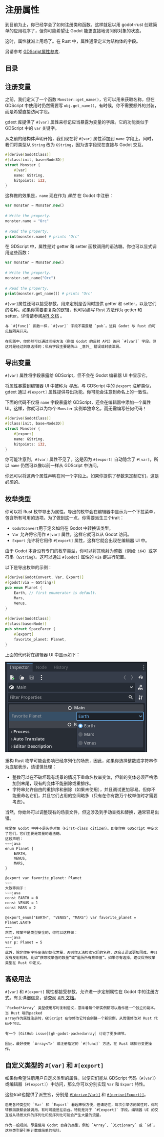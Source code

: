 <!--
  ~ Copyright (c) godot-rust; Bromeon and contributors.
  ~ This Source Code Form is subject to the terms of the Mozilla Public
  ~ License, v. 2.0. If a copy of the MPL was not distributed with this
  ~ file, You can obtain one at https://mozilla.org/MPL/2.0/.
-->

# 注册属性

到目前为止，你已经学会了如何注册类和函数。这样就足以用 godot-rust 创建简单的应用程序了，但你可能希望让 Godot 能更直接地访问你对象的状态。

这时，属性就派上用场了。在 Rust 中，属性通常定义为结构体的字段。

另请参考 [GDScript属性参考][godot-gdscript-properties].


## 目录

<!-- toc -->


## 注册变量

之前，我们定义了一个函数 `Monster::get_name()`，它可以用来获取名称，但在 GDScript 中使用时仍然需要写 `obj.get_name()`。有时候，你不需要额外的封装，而是希望直接访问字段。

gdext 库提供了 `#[var]` 属性来标记应当暴露为变量的字段。它的功能类似于 GDScript 中的 `var` 关键字。

从之前的结构体声明开始，我们现在将 `#[var]` 属性添加到 `name` 字段上。同时，我们将类型从 `String` 改为 `GString`，因为该字段现在直接与 Godot 交互。

```rust
#[derive(GodotClass)]
#[class(init, base=Node3D)]
struct Monster {
    #[var]
    name: GString,
    hitpoints: i32,
}
```

这样做的效果是，`name` 现在作为 _属性_ 在 Godot 中注册：

```php
var monster = Monster.new()

# Write the property.
monster.name = "Orc"

# Read the property.
print(monster.name) # prints "Orc"
```

在 GDScript 中，属性是对 getter 和 setter 函数调用的语法糖。你也可以显式调用这些函数：


```php
var monster = Monster.new()

# Write the property.
monster.set_name("Orc")

# Read the property.
print(monster.get_name()) # prints "Orc"
```

`#[var]`属性还可以接受参数，用来定制是否同时提供 getter 和 setter，以及它们的名称。如果你需要更复杂的逻辑，也可以编写 Rust 方法作为 getter 和 setter。详情请参阅[API 文档][api-var-export] 。


```admonish info title="可见性"
与 `#[func]` 函数一样，`#[var]` 字段不需要是 `pub`。这将 Godot 与 Rust 的可见性隔离开来。

在实践中，你仍然可以通过间接方法（例如 Godot 的反射 API）访问 `#[var]` 字段。但这时是经过刻意选择的；私有字段主要是防止 _意外_ 错误或封装泄漏。
```


## 导出变量

`#[var]` 属性将字段暴露给 GDScript，但不会在 Godot 编辑器 UI 中显示它。

将属性暴露到编辑器 UI 中被称为 _导出_。与 GDScript 中的 `@export` 注解类似，gdext 通过 `#[export]` 属性提供导出功能。你可能会注意到命名上的一致性。

下面的代码不仅将 `name` 字段暴露给 GDScript，还会在编辑器中添加一个属性 UI。这样，你就可以为每个 `Monster` 实例单独命名，而无需编写任何代码！

```rust
#[derive(GodotClass)]
#[class(init, base=Node3D)]
struct Monster {
    #[export]
    name: GString,
    hitpoints: i32,
}
```

你可能注意到，`#[var]` 属性不见了。这是因为 `#[export]` 自动隐含了 `#[var]`，所以 `name` 仍然可以像以前一样从 GDScript 中访问。

你还可以将这两个属性声明在同一个字段上。如果你提供了参数来定制它们，这是必须的。


## 枚举类型


你可以将 Rust 枚举导出为属性。导出的枚举会在编辑器中显示为一个下拉菜单，包含所有可用的选项。为了做到这一点，你需要派生三个trait：

- `GodotConvert`用于定义如何在 Godot 中转换该类型。
- `Var` 允许将它用作 `#[var]` 属性，这样它就可以从 Godot 访问。
- `Export` 允许将它用作 `#[export]` 属性，这样它就会出现在编辑器 UI 中。

由于 Godot 本身没有专门的枚举类型，你可以将其映射为整数（例如: `i64`）或字符串（`GString`）。这可以通过 `#[Godot]` 属性的 `via` 键进行配置。

以下是导出枚举的示例：

```rust
#[derive(GodotConvert, Var, Export)]
#[godot(via = GString)]
pub enum Planet {
    Earth, // first enumerator is default.
    Mars,
    Venus,
}

#[derive(GodotClass)]
#[class(base=Node)]
pub struct SpaceFarer {
    #[export]
    favorite_planet: Planet,
}
```

上面的代码将在编辑器 UI 中显示如下：

![Exported enum in the Godot editor UI](images/enum-export.png)

重构 Rust 枚举可能会影响已经序列化的场景，因此，如果你选择整数或字符串作为底层表示，请谨慎处理：

- 整数可以在不破坏现有场景的情况下重命名枚举变体，但新的变体必须严格添加到末尾，现有的变体不能删除或重排序。
- 字符串允许自由的重排序和删除（如果未使用），并且调试更加容易。但你不能重命名它们，并且它们占用的空间略多（只有在你有数万个枚举值时才需要考虑）。

当然，你始终可以调整现有的场景文件，但这涉及到手动查找和替换，通常容易出错。


```admonish warning title="GDScript中的枚举"
枚举在 Godot 中并不是头等对象（First-class citizen）。即使你在 GDScript 中定义了它们，它们主要是常量的语法糖。
这段声明：
~~~java
enum Planet {
    EARTH,
    VENUS,
    MARS,
}

@export var favorite_planet: Planet
~~~
大致等同于：
~~~java
const EARTH = 0
const VENUS = 1
const MARS = 2

@export_enum("EARTH", "VENUS", "MARS") var favorite_planet = Planet.EARTH
~~~
然而，枚举不是类型安全的，你可以这样做：
~~~java
var p: Planet = 5
~~~
此外，除非你用字符串值初始化常量，否则你无法检索它们的名称，这会让调试更加困难。并且没有反射机制，比如“获取枚举值的数量”或“遍历所有枚举值”。如果你有选择，建议保持枚举类型在 Rust 中定义。

```


## 高级用法

`#[var]` 和 `#[export]` 属性都接受参数，允许进一步定制属性在 Godot 中的注册方式。有关详细信息，请查阅 [API 文档][api-var-export]。

```admonish info title="PackedArray 可变性"
`Packed*Array` 类型使用写时复制语义，意味着每个新实例都可以看作是一个独立的副本。当 Rust 端的packed
array作为属性注册时，GDScript 在你修改它时会创建一个新实例，从而使修改对 Rust 代码不可见。

有一个 [GitHub issue][gh-godot-packedarray] 讨论了更多细节。

因此，最好使用 `Array<T>` 或注册指定的 `#[func]` 方法，在 Rust 端执行变更操作。

```


## 自定义类型的  `#[var]` 和 `#[export]`

如果你希望注册用户自定义类型的属性，以便它们能从 GDScript 代码（`#[var]`）或编辑器（`#[export]`）中访问，那么你可以分别实现 `Var` 和 `Export` 特性。

这些trait也提供了派生宏，分别是 [`#[derive(Var)]`][api-derive-var] 和 [`#[derive(Export)]`][api-derive-export]。


```admonish warning title="性能"
启用各种类型的 `Var` 和 `Export` 看起来很方便，但请记住，每次引擎访问属性时，你的转换函数都会被调用，有时可能是在后台。特别是对于 `#[export]` 字段，编辑器 UI 的交互或从场景文件的序列化和反序列化可能会产生大量的流量。

作为一般规则，尽量使用 Godot 自身的类型，例如 `Array`、`Dictionary` 或 `Gd`。这些类型是引用计数或简单的指针。

```


[api-derive-export]: https://godot-rust.github.io/docs/gdext/master/godot/register/derive.Export.html
[api-derive-var]: https://godot-rust.github.io/docs/gdext/master/godot/register/derive.Var.html
[api-var-export]: https://godot-rust.github.io/docs/gdext/master/godot/register/derive.GodotClass.html#properties-and-exports
[godot-gdscript-properties]: https://docs.godotengine.org/en/stable/tutorials/scripting/gdscript/gdscript_basics.html#properties
[gh-godot-packedarray]: https://github.com/godotengine/godot/issues/76150
